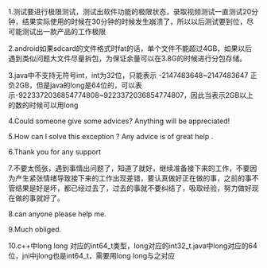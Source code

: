 1.测试要进行极限测试，测试出软件功能的极限状态，录取视频测试一直测试20分钟，结果实际使用的时候在30分钟的时候发生崩溃了，所以以后测试要到位，尽可能测试出一款产品的工作极限

2.android如果sdcard的文件格式时fat的话，单个文件不能超过4GB，如果以后遇到类似问题大文件尽量拆包，为保证余量可以在3.8G的时候进行分包存储。

3.java中不支持无符号int，int为32位，只能表示 -2147483648~2147483647 正负2GB，但是java的long是64位的，可以表示-9223372036854774808~9223372036854774807，因此当表示2GB以上的数的时候可以用long

4.Could someone give some advices? Anything will be appreciated!

5.How can I solve this exception ? Any advice is of great help .

6.Thank you for any support

7.不要太慌张，遇到事情出问题了，知道了就好，继续准备接下来的工作，不要因为产生紧张情绪导致接下来的工作出现差错，要认真做好正在做的事，之前的事不管结果是好是坏，都已经过去了，过去的事就不要纠结了，吸取经验，努力做好现在做的事就好了。

8.can anyone please help me.

9.Much obliged. 

10.c++中long long 对应的int64_t类型，long对应的int32_t.java中long对应的64位，jni中jlong也是int64_t，需要用long long与之对应
